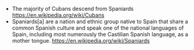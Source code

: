 - The majority of Cubans descend from Spaniards https://en.wikipedia.org/wiki/Cubans
- Spaniards[a] are a nation and ethnic group native to Spain that share a common Spanish culture and speak one of the national languages of Spain, including most numerously the Castilian Spanish language, as a mother tongue. https://en.wikipedia.org/wiki/Spaniards
